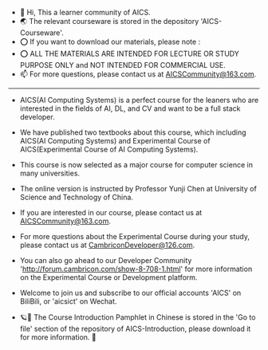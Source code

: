 - 👋 Hi, This a learner community of AICS.
- 🌏 The relevant courseware is stored in the depository 'AICS-Courseware'.
- ⭕ If you want to download our materials, please note :
- ⭕ ALL THE MATERIALS ARE INTENDED FOR LECTURE OR STUDY PURPOSE ONLY and NOT INTENDED FOR COMMERCIAL USE.
- 📫 For more questions, please contact us at AICSCommunity@163.com.
-----------------------------------------------------------------------------------------------------------------------------------------------------------------------
- AICS(AI Computing Systems) is a perfect course for the leaners who are interested in the fields of AI, DL, and CV and want to be a full stack developer. 
- We have published two textbooks about this course, which including AICS(AI Computing Systems) and Experimental Course of AICS(Experimental Course of AI Computing Systems).
- This course is now selected as a major course for computer science in many universities. 
- The online version is instructed by Professor Yunji Chen at University of Science and Technology of China.
- If you are interested in our course, please contact us at AICSCommunity@163.com.
- For more questions about the Experimental Course during your study, please contact us at CambriconDeveloper@126.com.  
- You can also go ahead to our Developer Community 'http://forum.cambricon.com/show-8-708-1.html' for more information on the Experimental Course or Development platform.
- Welcome to join us and subscribe to our official accounts 'AICS' on BiliBili, or 'aicsict' on Wechat. 

- 🪐🌌 The Course Introduction Pamphlet in Chinese is stored in the 'Go to file' section of the repository of AICS-Introduction, please download it for more information. 👀
<!---
CambriconDeveloper/CambriconDeveloper is a ✨ special ✨ repository because its `README.md` (this file) appears on your GitHub profile.
You can click the Preview link to take a look at your changes.
--->
